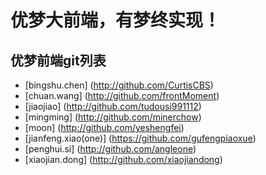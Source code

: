 # 优梦大前端，有梦终实现！

## 优梦前端git列表
* [bingshu.chen] (http://github.com/CurtisCBS)
* [chuan.wang] (http://github.com/frontMoment)
* [jiaojiao] (http://github.com/tudousi991112)
* [mingming] (http://github.com/minerchow)
* [moon] (http://github.com/yeshengfei)
* [jianfeng.xiao(one)] (https://github.com/gufengpiaoxue) 
* [penghui.si] (http://github.com/angleone)
* [xiaojian.dong] (http://github.com/xiaojiandong)

